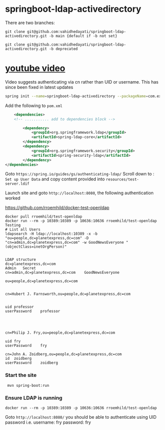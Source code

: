 # springboot-ldap-activedirectory

There are two branches: 
```
git clone git@github.com:vahidhedayati/springboot-ldap-activedirectory.git -b main {default if -b not set}

git clone git@github.com:vahidhedayati/springboot-ldap-activedirectory.git -b deprecated
```

# [youtube video](https://studio.youtube.com/video/LLyE8p_UcxM/edit)
Video suggests authenticating via cn rather than UID or username. This has since been fixed in latest updates 

```bash
spring init --name=springboot-ldap-activedirectory --packageName=com.example.ldap.activedirectory --dependencies=web,security springboot-ldap-activedirectory
```

Add the following to  `pom.xml`
```xml
	<dependencies>
    <!-- ........... add to dependencies block -->

		<dependency>
			<groupId>org.springframework.ldap</groupId>
			<artifactId>spring-ldap-core</artifactId>
		</dependency>
		<dependency>
			<groupId>org.springframework.security</groupId>
			<artifactId>spring-security-ldap</artifactId>
		</dependency>
</dependencies>
```
Goto `https://spring.io/guides/gs/authenticating-ldap/`
Scroll down to : `Set up User Data` and copy content provided into `resources/test-server.ldif`

Launch site and goto `http://localhost:8080`, the following authentication worked



https://github.com/rroemhild/docker-test-openldap


```
docker pull rroemhild/test-openldap
docker run --rm -p 10389:10389 -p 10636:10636 rroemhild/test-openldap
Testing
# List all Users
ldapsearch -H ldap://localhost:10389 -x -b "ou=people,dc=planetexpress,dc=com" -D "cn=admin,dc=planetexpress,dc=com" -w GoodNewsEveryone "(objectClass=inetOrgPerson)"


LDAP structure
dc=planetexpress,dc=com
Admin	Secret
cn=admin,dc=planetexpress,dc=com	GoodNewsEveryone

ou=people,dc=planetexpress,dc=com


cn=Hubert J. Farnsworth,ou=people,dc=planetexpress,dc=com


uid	professor
userPassword	professor




cn=Philip J. Fry,ou=people,dc=planetexpress,dc=com

uid	fry
userPassword	fry

cn=John A. Zoidberg,ou=people,dc=planetexpress,dc=com
id	zoidberg
userPassword	zoidberg
```




### Start the site
```
 mvn spring-boot:run
```

### Ensure LDAP is running 
```
docker run --rm -p 10389:10389 -p 10636:10636 rroemhild/test-openldap
```


Goto `http://localhost:8080/` you should be able to authenticate using UID password i.e. username: fry password: fry
